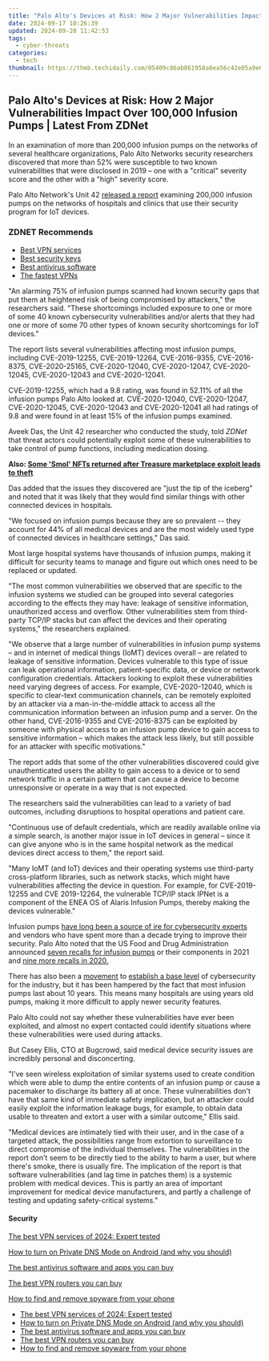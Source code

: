 ```yaml
---
title: "Palo Alto's Devices at Risk: How 2 Major Vulnerabilities Impact Over 100,000 Infusion Pumps | Latest From ZDNet"
date: 2024-09-17 10:26:39
updated: 2024-09-20 11:42:53
tags:
  - cyber-threats
categories:
  - tech
thumbnail: https://thmb.techidaily.com/05409c86ab861958a6ea56c42e05a9e6a04b032d3986e176fe5f645b88c2b1e9.jpg
---
```


## Palo Alto's Devices at Risk: How 2 Major Vulnerabilities Impact Over 100,000 Infusion Pumps | Latest From ZDNet

In an examination of more than 200,000 infusion pumps on the networks of several healthcare organizations, Palo Alto Networks security researchers discovered that more than 52% were susceptible to two known vulnerabilities that were disclosed in 2019 – one with a "critical" severity score and the other with a "high" severity score.

Palo Alto Network's Unit 42 [released a report](https://unit42.paloaltonetworks.com/infusion-pump-vulnerabilities/) examining 200,000 infusion pumps on the networks of hospitals and clinics that use their security program for IoT devices. 

### **ZDNET** Recommends

* [Best VPN services](https://www.zdnet.com/article/best-vpn/)
* [Best security keys](https://www.zdnet.com/article/best-security-key/)
* [Best antivirus software](https://www.zdnet.com/article/best-antivirus/)
* [The fastest VPNs](https://www.zdnet.com/article/fastest-vpn/)

"An alarming 75% of infusion pumps scanned had known security gaps that put them at heightened risk of being compromised by attackers," the researchers said. "These shortcomings included exposure to one or more of some 40 known cybersecurity vulnerabilities and/or alerts that they had one or more of some 70 other types of known security shortcomings for IoT devices."

The report lists several vulnerabilities affecting most infusion pumps, including CVE-2019-12255, CVE-2019-12264, CVE-2016-9355, CVE-2016-8375, CVE-2020-25165, CVE-2020-12040, CVE-2020-12047, CVE-2020-12045, CVE-2020-12043 and CVE-2020-12041\. 

CVE-2019-12255, which had a 9.8 rating, was found in 52.11% of all the infusion pumps Palo Alto looked at. CVE-2020-12040, CVE-2020-12047, CVE-2020-12045, CVE-2020-12043 and CVE-2020-12041 all had ratings of 9.8 and were found in at least 15% of the infusion pumps examined. 

Aveek Das, the Unit 42 researcher who conducted the study, told _ZDNet_ that threat actors could potentially exploit some of these vulnerabilities to take control of pump functions, including medication dosing.

**Also: [Some 'Smol' NFTs returned after Treasure marketplace exploit leads to theft](https://www.zdnet.com/article/some-smol-nfts-returned-after-treasuredao-exploit-discovered/)**

Das added that the issues they discovered are "just the tip of the iceberg" and noted that it was likely that they would find similar things with other connected devices in hospitals.

"We focused on infusion pumps because they are so prevalent -- they account for 44% of all medical devices and are the most widely used type of connected devices in healthcare settings," Das said.

Most large hospital systems have thousands of infusion pumps, making it difficult for security teams to manage and figure out which ones need to be replaced or updated. 

"The most common vulnerabilities we observed that are specific to the infusion systems we studied can be grouped into several categories according to the effects they may have: leakage of sensitive information, unauthorized access and overflow. Other vulnerabilities stem from third-party TCP/IP stacks but can affect the devices and their operating systems," the researchers explained. 

"We observe that a large number of vulnerabilities in infusion pump systems – and in internet of medical things (IoMT) devices overall – are related to leakage of sensitive information. Devices vulnerable to this type of issue can leak operational information, patient-specific data, or device or network configuration credentials. Attackers looking to exploit these vulnerabilities need varying degrees of access. For example, CVE-2020-12040, which is specific to clear-text communication channels, can be remotely exploited by an attacker via a man-in-the-middle attack to access all the communication information between an infusion pump and a server. On the other hand, CVE-2016-9355 and CVE-2016-8375 can be exploited by someone with physical access to an infusion pump device to gain access to sensitive information – which makes the attack less likely, but still possible for an attacker with specific motivations."

The report adds that some of the other vulnerabilities discovered could give unauthenticated users the ability to gain access to a device or to send network traffic in a certain pattern that can cause a device to become unresponsive or operate in a way that is not expected. 

The researchers said the vulnerabilities can lead to a variety of bad outcomes, including disruptions to hospital operations and patient care.

"Continuous use of default credentials, which are readily available online via a simple search, is another major issue in IoT devices in general – since it can give anyone who is in the same hospital network as the medical devices direct access to them," the report said. 

"Many IoMT (and IoT) devices and their operating systems use third-party cross-platform libraries, such as network stacks, which might have vulnerabilities affecting the device in question. For example, for CVE-2019-12255 and CVE 2019-12264, the vulnerable TCP/IP stack IPNet is a component of the ENEA OS of Alaris Infusion Pumps, thereby making the devices vulnerable."

Infusion pumps [have long been a source of ire for cybersecurity experts](https://www.zdnet.com/article/b-braun-updates-faulty-iv-pump-after-mcafee-discovers-vulnerability-allowing-attackers-to-change-doses/) and vendors who have spent more than a decade trying to improve their security. Palo Alto noted that the US Food and Drug Administration announced [seven recalls for infusion pumps](https://www.fda.gov/medical-devices/medical-device-recalls/2021-medical-device-recalls) or their components in 2021 and [nine more recalls in 2020.](https://www.fda.gov/medical-devices/medical-device-recalls/2020-medical-device-recalls)

There has also been a [movement](https://www.fda.gov/news-events/press-announcements/fda-brief-fda-issues-draft-guidance-remanufacturing-and-discussion-paper-seeking-feedback) to [establish a base level](https://cmdc.umn.edu/) of cybersecurity for the industry, but it has been hampered by the fact that most infusion pumps last about 10 years. This means many hospitals are using years old pumps, making it more difficult to apply newer security features. 

Palo Alto could not say whether these vulnerabilities have ever been exploited, and almost no expert contacted could identify situations where these vulnerabilities were used during attacks. 

But Casey Ellis, CTO at Bugcrowd, said medical device security issues are incredibly personal and disconcerting. 

"I've seen wireless exploitation of similar systems used to create condition which were able to dump the entire contents of an infusion pump or cause a pacemaker to discharge its battery all at once. These vulnerabilities don't have that same kind of immediate safety implication, but an attacker could easily exploit the information leakage bugs, for example, to obtain data usable to threaten and extort a user with a similar outcome," Ellis said. 

"Medical devices are intimately tied with their user, and in the case of a targeted attack, the possibilities range from extortion to surveillance to direct compromise of the individual themselves. The vulnerabilities in the report don't seem to be directly tied to the ability to harm a user, but where there's smoke, there is usually fire. The implication of the report is that software vulnerabilities (and lag time in patches them) is a systemic problem with medical devices. This is partly an area of important improvement for medical device manufacturers, and partly a challenge of testing and updating safety-critical systems."

#### Security

[The best VPN services of 2024: Expert tested](https://www.zdnet.com/article/best-vpn/ "The best VPN services of 2024: Expert tested")

[How to turn on Private DNS Mode on Android (and why you should)](https://www.zdnet.com/article/how-to-turn-on-private-dns-mode-on-android-and-why-you-should/ "How to turn on Private DNS Mode on Android (and why you should)")

[The best antivirus software and apps you can buy](https://www.zdnet.com/article/best-antivirus/ "The best antivirus software and apps you can buy")

[The best VPN routers you can buy](https://www.zdnet.com/article/best-vpn-router/ "The best VPN routers you can buy")

[How to find and remove spyware from your phone](https://www.zdnet.com/article/how-to-find-and-remove-spyware-from-your-phone/ "How to find and remove spyware from your phone")

* [The best VPN services of 2024: Expert tested](https://www.zdnet.com/article/best-vpn/ "The best VPN services of 2024: Expert tested")
* [How to turn on Private DNS Mode on Android (and why you should)](https://www.zdnet.com/article/how-to-turn-on-private-dns-mode-on-android-and-why-you-should/ "How to turn on Private DNS Mode on Android (and why you should)")
* [The best antivirus software and apps you can buy](https://www.zdnet.com/article/best-antivirus/ "The best antivirus software and apps you can buy")
* [The best VPN routers you can buy](https://www.zdnet.com/article/best-vpn-router/ "The best VPN routers you can buy")
* [How to find and remove spyware from your phone](https://www.zdnet.com/article/how-to-find-and-remove-spyware-from-your-phone/ "How to find and remove spyware from your phone")

<ins class="adsbygoogle"
     style="display:block"
     data-ad-format="autorelaxed"
     data-ad-client="ca-pub-7571918770474297"
     data-ad-slot="1223367746"></ins>



<ins class="adsbygoogle"
     style="display:block"
     data-ad-client="ca-pub-7571918770474297"
     data-ad-slot="8358498916"
     data-ad-format="auto"
     data-full-width-responsive="true"></ins>
